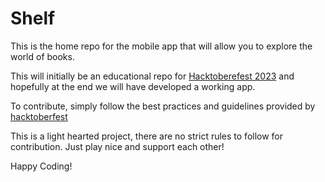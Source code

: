 # Shelf

This is the home repo for the mobile app that will allow you to explore the world of books.

This will initially be an educational repo for [Hacktoberefest 2023](https://hacktoberfest.com/) and hopefully at the end we will have developed a working app.

To contribute, simply follow the best practices and guidelines provided by [hacktoberfest](https://hacktoberfest.com/participation/#beginner-resources)

This is a light hearted project, there are no strict rules to follow for contribution. Just play nice and support each other!

Happy Coding!
